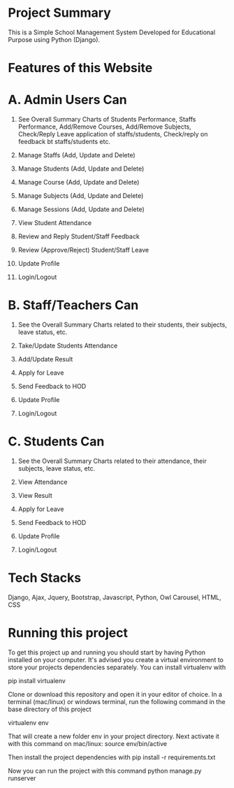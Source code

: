  

# Project Summary
This is a Simple School Management System Developed for Educational Purpose using Python (Django).
# Features of this Website
# A. Admin Users Can
1. See Overall Summary Charts of Students Performance, Staffs Performance, Add/Remove Courses, Add/Remove Subjects, Check/Reply Leave application of staffs/students, Check/reply on feedback bt staffs/students etc.

2. Manage Staffs (Add, Update and Delete)

3. Manage Students (Add, Update and Delete)

4. Manage Course (Add, Update and Delete)

5. Manage Subjects (Add, Update and Delete)

6. Manage Sessions (Add, Update and Delete)

7. View Student Attendance

8. Review and Reply Student/Staff Feedback

9. Review (Approve/Reject) Student/Staff Leave

10. Update Profile

11. Login/Logout

# B. Staff/Teachers Can

1. See the Overall Summary Charts related to their students, their subjects, leave status, etc.

2. Take/Update Students Attendance

3. Add/Update Result

4. Apply for Leave

5. Send Feedback to HOD

6. Update Profile

7. Login/Logout

# C. Students Can

1. See the Overall Summary Charts related to their attendance, their subjects, leave status, etc.

2. View Attendance

3. View Result

4. Apply for Leave

5. Send Feedback to HOD

6. Update Profile

7. Login/Logout

# Tech Stacks

Django, Ajax, Jquery, Bootstrap, Javascript, Python, Owl Carousel, HTML, CSS

# Running this project

To get this project up and running you should start by having Python installed on your computer. It's advised you create a virtual environment to store your projects dependencies 
separately. You can install virtualenv with

pip install virtualenv

Clone or download this repository and open it in your editor of choice. In a terminal (mac/linux) or windows terminal, run the following command in the base directory of this project

virtualenv env

That will create a new folder env in your project directory. Next activate it with this command on mac/linux:
source env/bin/active

Then install the project dependencies with
pip install -r requirements.txt

Now you can run the project with this command
python manage.py runserver
 
 
  
  

 


